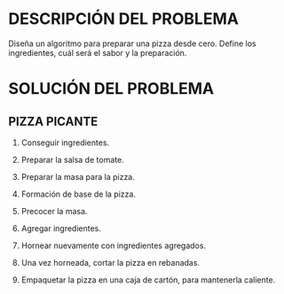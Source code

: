 # DESCRIPCIÓN DEL PROBLEMA
Diseña un algoritmo para preparar una pizza desde cero. Define los ingredientes, cuál será el sabor y la preparación.

# SOLUCIÓN DEL PROBLEMA
## PIZZA PICANTE
1. Conseguir ingredientes.

2. Preparar la salsa de tomate.

3. Preparar la masa para la pizza.

4. Formación de base de la pizza.

5. Precocer la masa.

6. Agregar ingredientes.

7. Hornear nuevamente con ingredientes agregados.

8. Una vez horneada, cortar la pizza en rebanadas.

9. Empaquetar la pizza en una caja de cartón, para mantenerla caliente.
